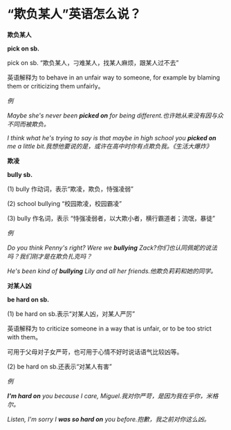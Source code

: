 # “欺负某人”英语怎么说？

**欺负某人**

**pick on sb.**

pick on sb. “欺负某人，刁难某人，找某人麻烦，跟某人过不去”

英语解释为 to behave in an unfair way to someone, for example by blaming them or criticizing them unfairly。

_例_

_Maybe she's never been **picked on** for being different.也许她从来没有因与众不同而被欺负。_

_I think what he's trying to say is that maybe in high school you **picked on** me a little bit.我想他要说的是，或许在高中时你有点欺负我。《生活大爆炸》_

**欺凌**

**bully sb.**

(1) bully 作动词，表示“欺凌，欺负，恃强凌弱”

(2) school bullying “校园欺凌，校园霸凌”

(3) bully 作名词，表示 “恃强凌弱者，以大欺小者，横行霸道者；流氓，暴徒”

_例_

_Do you think Penny's right? Were we **bullying** Zack?你们也认同佩妮的说法吗？我们刚才是在欺负扎克吗？_

_He's been kind of **bullying** Lily and all her friends.他欺负莉莉和她的同学。_

**对某人凶**

**be hard on sb.**

(1) be hard on sb.表示“对某人凶，对某人严厉”

英语解释为 to criticize someone in a way that is unfair, or to be too strict with them。

可用于父母对子女严苛，也可用于心情不好时说话语气比较凶等。

(2) be hard on sb.还表示“对某人有害”

_例_

_**I'm hard on** you because I care, Miguel.我对你严苛，是因为我在乎你，米格尔。_

_Listen, I'm sorry I **was so hard on** you before.抱歉，我之前对你这么凶。_
